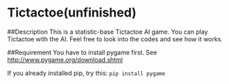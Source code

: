 # Tictactoe(unfinished)

##Description
This is a statistic-base Tictactoe AI game. You can play Tictactoe with the AI. Feel free to look into the codes and see how it works.

##Requirement
You have to install pygame first. See http://www.pygame.org/download.shtml

If you already installed pip, try this: ```pip install pygame```
